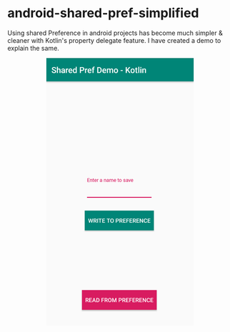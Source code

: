 # android-shared-pref-simplified

Using shared Preference in android projects has become much simpler & cleaner with Kotlin's property delegate feature.
I have created a demo to explain the same.


<p align="center">
  <img src="https://github.com/shivaguru01/android-shared-pref-simplified/blob/d5da551d48ab62d51dabe8076be02685e2fc5456/img/SharedPref.png" height ="600 width="350" alt="accessibility text">
</p>




